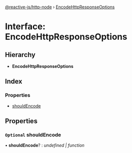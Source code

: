 [@reactive-js/http-node](../README.md) › [EncodeHttpResponseOptions](encodehttpresponseoptions.md)

# Interface: EncodeHttpResponseOptions

## Hierarchy

* **EncodeHttpResponseOptions**

## Index

### Properties

* [shouldEncode](encodehttpresponseoptions.md#optional-shouldencode)

## Properties

### `Optional` shouldEncode

• **shouldEncode**? : *undefined | function*
